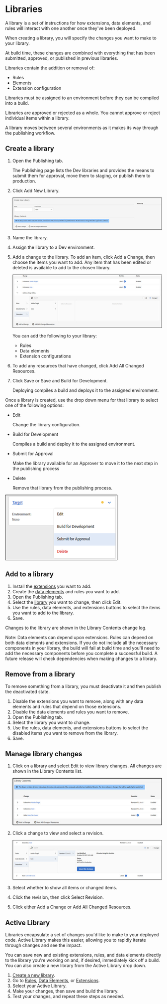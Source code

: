 # Libraries

A library is a set of instructions for how extensions, data elements, and rules will interact with one another once they've been deployed.

When creating a library, you will specify the changes you want to make to your library.

At build time, these changes are combined with everything that has been submitted, approved, or published in previous libraries.

Libraries contain the addition or removal of:

* Rules
* Elements
* Extension configuration

Libraries must be assigned to an environment before they can be compiled into a build.

Libraries are approved or rejected as a whole. You cannot approve or reject individual items within a library.

A library moves between several environments as it makes its way through the publishing workflow.

## Create a library

1. Open the Publishing tab.

   The Publishing page lists the Dev libraries and provides the means to submit them for approval, move them to staging, or publish them to production.

2. Click Add New Library.

   ![](../.gitbook/assets/library-create.jpg)

3. Name the library.
4. Assign the library to a Dev environment.
5. Add a change to the library. To add an item, click Add a Change, then choose the items you want to add. Any item that has been edited or deleted is available to add to the chosen library.

   ![](../.gitbook/assets/library-add-change.jpg)

   You can add the following to your library:

   * Rules
   * Data elements
   * Extension configurations

6. To add any resources that have changed, click Add All Changed Resources.
7. Click Save or Save and Build for Development.

   Deploying compiles a build and deploys it to the assigned environment.

Once a library is created, use the drop down menu for that library to select one of the following options:

* Edit

  Change the library configuration.

* Build for Development

  Compiles a build and deploy it to the assigned environment.

* Submit for Approval

  Make the library available for an Approver to move it to the next step in the publishing process

* Delete

  Remove that library from the publishing process.

![](../.gitbook/assets/library-menu.png)

## Add to a library

1. Install the [extensions](../managing-resources/extensions.md) you want to add.
2. Create the [data elements](https://github.com/Adobe-Marketing-Cloud/reactor-user-docs/tree/67a59a7519514467a713016adfe46d999fe330d8/publishing/data-elements.md) and rules you want to add.
3. Open the Publishing tab.
4. Select the [library](https://github.com/Adobe-Marketing-Cloud/reactor-user-docs/tree/67a59a7519514467a713016adfe46d999fe330d8/publishing/library.md) you want to change, then click Edit.
5. Use the rules, data elements, and extensions buttons to select the items you want to add to the library.
6. Save.

Changes to the library are shown in the Library Contents change log.

Note: Data elements can depend upon extensions. Rules can depend on both data elements and extensions. If you do not include all the necessary components in your library, the build will fail at build time and you'll need to add the necessary components before you complete a successful build. A future release will check dependencies when making changes to a library.

## Remove from a library

To remove something from a library, you must deactivate it and then publish the deactivated state.

1. Disable the extensions you want to remove, along with any data elements and rules that depend on those extensions.
2. Disable the data elements and rules you want to remove.
3. Open the Publishing tab.
4. Select the library you want to change.
5. Use the rules, data elements, and extensions buttons to select the disabled items you want to remove from the library.
6. Save.

## Manage library changes

1. Click on a library and select Edit to view library changes. All changes are shown in the Library Contents list.

   ![](../.gitbook/assets/library-contents.jpg)

2. Click a change to view and select a revision.

   ![](../.gitbook/assets/library-contents-revision.jpg)

3. Select whether to show all items or changed items.
4. Click the revision, then click Select Revision.
5. Click either Add a Change or Add All Changed Resources.

## Active Library

Libraries encapsulate a set of changes you'd like to make to your deployed code. Active Library makes this easier, allowing you to rapidly iterate through changes and see the impact.

You can save new and existing extensions, rules, and data elements directly to the library you're working on and, if desired, immediately kick off a build. You can also create a new library from the Active Library drop down.

1. [Create a new library](libraries.md#library-create).
2. Go to [Rules](https://github.com/Adobe-Marketing-Cloud/reactor-user-docs/tree/67a59a7519514467a713016adfe46d999fe330d8/publishing/rules.md), [Data Elements](https://github.com/Adobe-Marketing-Cloud/reactor-user-docs/tree/67a59a7519514467a713016adfe46d999fe330d8/publishing/data-elements.md), or [Extensions](https://github.com/Adobe-Marketing-Cloud/reactor-user-docs/tree/67a59a7519514467a713016adfe46d999fe330d8/publishing/extensions.md).
3. Select your Active Library.
4. Make your changes, then save and build the library.
5. Test your changes, and repeat these steps as needed.

